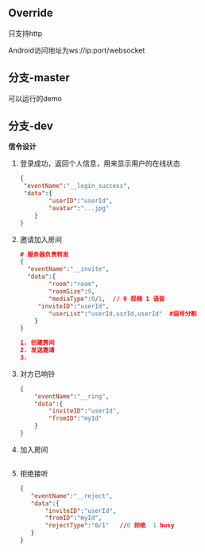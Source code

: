 
## Override

只支持http

Android访问地址为ws://ip:port/websocket

## 分支-master
可以运行的demo

## 分支-dev

**信令设计**

1. 登录成功，返回个人信息，用来显示用户的在线状态

   ```json
   {
   	"eventName":"__login_success",
   	"data":{
           "userID":"userId",
           "avatar":"...jpg"
       }
   }
   ```

   

2. 邀请加入房间

   ```json
   # 服务器负责转发
   {		
     "eventName":"__invite",
     "data":{
           "room":"room",
           "roomSize":9,
           "mediaType":0/1,  // 0 视频 1 语音
       	"inviteID":"userId",
           "userList":"userId,usrId,userId"  #逗号分割
       }
   }
   
   1. 创建房间
   2. 发送邀请
   3.
   ```

   

3. 对方已响铃

   ```json
   {
       "eventName":"__ring",
       "data":{
           "inviteID":"userId",
           "fromID":"myId"
       }
   }
   ```
   
   

4. 加入房间

  ```
  
  ```
  
  
  
  
  
  
  
  
  
5. 拒绝接听

    ```json
   {
       "eventName":"__reject",
       "data":{
           "inviteID":"userId",
           "fromID":"myId",
           "rejectType":"0/1"   //0 拒绝  1 busy  
       }
   }
    ```

   



































